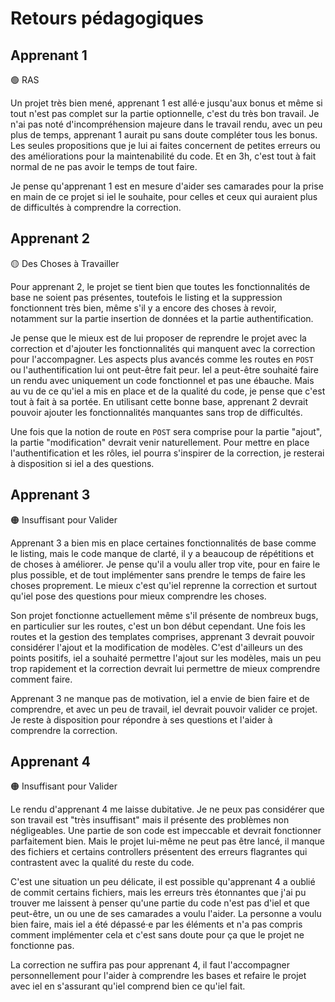 # Retours pédagogiques

## Apprenant 1

🟢 RAS

Un projet très bien mené, apprenant 1 est allé·e jusqu'aux bonus et même si tout n'est pas complet sur la partie optionnelle, c'est du très bon travail. Je n'ai pas noté d'incompréhension majeure dans le travail rendu, avec un peu plus de temps, apprenant 1 aurait pu sans doute compléter tous les bonus. Les seules propositions que je lui ai faites concernent de petites erreurs ou des améliorations pour la maintenabilité du code. Et en 3h, c'est tout à fait normal de ne pas avoir le temps de tout faire.

Je pense qu'apprenant 1 est en mesure d'aider ses camarades pour la prise en main de ce projet si iel le souhaite, pour celles et ceux qui auraient plus de difficultés à comprendre la correction.

## Apprenant 2

🟡 Des Choses à Travailler

Pour apprenant 2, le projet se tient bien que toutes les fonctionnalités de base ne soient pas présentes, toutefois le listing et la suppression fonctionnent très bien, même s'il y a encore des choses à revoir, notamment sur la partie insertion de données et la partie authentification.

Je pense que le mieux est de lui proposer de reprendre le projet avec la correction et d'ajouter les fonctionnalités qui manquent avec la correction pour l'accompagner. Les aspects plus avancés comme les routes en `POST` ou l'authentification lui ont peut-être fait peur. Iel a peut-être souhaité faire un rendu avec uniquement un code fonctionnel et pas une ébauche. Mais au vu de ce qu'iel a mis en place et de la qualité du code, je pense que c'est tout à fait à sa portée. En utilisant cette bonne base, apprenant 2 devrait pouvoir ajouter les fonctionnalités manquantes sans trop de difficultés.

Une fois que la notion de route en `POST` sera comprise pour la partie "ajout", la partie "modification" devrait venir naturellement. Pour mettre en place l'authentification et les rôles, iel pourra s'inspirer de la correction, je resterai à disposition si iel a des questions.

## Apprenant 3

🟠 Insuffisant pour Valider

Apprenant 3 a bien mis en place certaines fonctionnalités de base comme le listing, mais le code manque de clarté, il y a beaucoup de répétitions et de choses à améliorer. Je pense qu'il a voulu aller trop vite, pour en faire le plus possible, et de tout implémenter sans prendre le temps de faire les choses proprement. Le mieux c'est qu'iel reprenne la correction et surtout qu'iel pose des questions pour mieux comprendre les choses.

Son projet fonctionne actuellement même s'il présente de nombreux bugs, en particulier sur les routes, c'est un bon début cependant. Une fois les routes et la gestion des templates comprises, apprenant 3 devrait pouvoir considérer l'ajout et la modification de modèles. C'est d'ailleurs un des points positifs, iel a souhaité permettre l'ajout sur les modèles, mais un peu trop rapidement et la correction devrait lui permettre de mieux comprendre comment faire.

Apprenant 3 ne manque pas de motivation, iel a envie de bien faire et de comprendre, et avec un peu de travail, iel devrait pouvoir valider ce projet. Je reste à disposition pour répondre à ses questions et l'aider à comprendre la correction.

## Apprenant 4

🟠 Insuffisant pour Valider

Le rendu d'apprenant 4 me laisse dubitative. Je ne peux pas considérer que son travail est "très insuffisant" mais il présente des problèmes non négligeables. Une partie de son code est impeccable et devrait fonctionner parfaitement bien. Mais le projet lui-même ne peut pas être lancé, il manque des fichiers et certains controllers présentent des erreurs flagrantes qui contrastent avec la qualité du reste du code.

C'est une situation un peu délicate, il est possible qu'apprenant 4 a oublié de commit certains fichiers, mais les erreurs très étonnantes que j'ai pu trouver me laissent à penser qu'une partie du code n'est pas d'iel et que peut-être, un ou une de ses camarades a voulu l'aider. La personne a voulu bien faire, mais iel a été dépassé·e par les éléments et n'a pas compris comment implémenter cela et c'est sans doute pour ça que le projet ne fonctionne pas.

La correction ne suffira pas pour apprenant 4, il faut l'accompagner personnellement pour l'aider à comprendre les bases et refaire le projet avec iel en s'assurant qu'iel comprend bien ce qu'iel fait.
